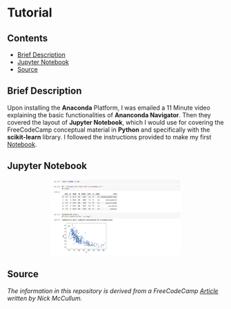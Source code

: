 # Tutorial

## Contents
* [Brief Description](#Brief-Description)
* [Jupyter Notebook](#Jupyter-Notebook)
* [Source](#Source)

## Brief Description
Upon installing the <b>Anaconda</b> Platform, I was emailed a 11 Minute video explaining
the basic functionalities of <b>Ananconda Navigator</b>. Then they covered the layout of 
<b>Jupyter Notebook</b>, which I would use for covering the FreeCodeCamp conceptual material
in <b>Python</b> and specifically with the <b>scikit-learn</b> library. I followed the instructions provided to make
my first <a href= "https://nbviewer.jupyter.org/github/Dipto9999/ML-Introduction/blob/master/Tutorial/Tutorial_Script.ipynb">Notebook</a>.

## Jupyter Notebook
<p align="center"><img src="Jupyter_Notebook-Preview.JPG" width="60%" height="60%" title="Preview of Notebook" ></p>

## Source
<i>The information in this repository is derived from a FreeCodeCamp 
<a href= "https://www.freecodecamp.org/news/a-no-code-intro-to-the-9-most-important-machine-learning-algorithms-today">Article</a> written by Nick McCullum.</i>